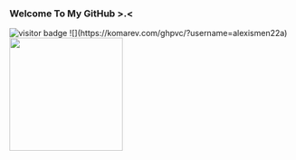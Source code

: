 ### Welcome To My GitHub >.<

<img src="https://visitor-badge.glitch.me/badge?page_id=alexismen22a" alt="visitor badge" data-canonical-src="https://visitor-badge.glitch.me/badge?page_id=alexismen22a" style="max-width: 100%;">
![](https://komarev.com/ghpvc/?username=alexismen22a)
<img src="https://i.giphy.com/media/RtdRhc7TxBxB0YAsK6/giphy.webp" width="200"> 

<!--
**alexismen22a/alexismen22a** is a ✨ _special_ ✨ repository because its `README.md` (this file) appears on your GitHub profile.

Here are some ideas to get you started:

- 🔭 I’m currently working on ...
- 🌱 I’m currently learning ...
- 👯 I’m looking to collaborate on ...
- 🤔 I’m looking for help with ...
- 💬 Ask me about ...
- 📫 How to reach me: ...
- 😄 Pronouns: ...
- ⚡ Fun fact: ...
-->
